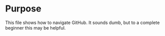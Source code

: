 # Purpose
This file shows how to navigate GitHub. It sounds dumb, but to a complete beginner this may be helpful.